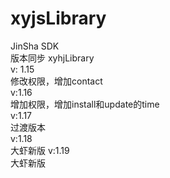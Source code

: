 # xyjsLibrary  
JinSha SDK  
版本同步 xyhjLibrary  
v: 1.15  
修改权限，增加contact  
v:1.16  
增加权限，增加install和update的time  
v:1.17  
过渡版本  
v:1.18  
大虾新版
v:1.19  
大虾新版  


